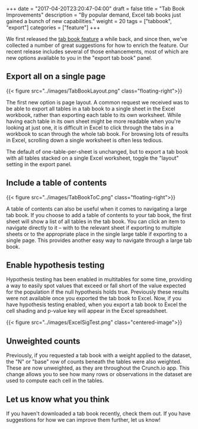+++
date = "2017-04-20T23:20:47-04:00"
draft = false
title = "Tab Book Improvements"
description = "By popular demand, Excel tab books just gained a bunch of new capabilities."
weight = 20
tags = ["tabbook", "export"]
categories = ["feature"]
+++

We first released the [tab book feature](http://support.crunch.io/crunch/crunch_tabbooks.html) a while back, and since then, we've collected a number of great suggestions for how to enrich the feature. Our recent release includes several of those enhancements, most of which are new options available to you in the "export tab book" panel.

## Export all on a single page
{{< figure src="../images/TabBookLayout.png" class="floating-right">}}

The first new option is page layout. A common request we received was to be able to export all tables in a tab book to a single sheet in the Excel workbook, rather than exporting each table to its own worksheet. While having each table in its own sheet might be more readable when you're looking at just one, it is difficult in Excel to click through the tabs in a workbook to scan through the whole tab book. For browsing lots of results in Excel, scrolling down a single worksheet is often less tedious.

The default of one-table-per-sheet is unchanged, but to export a tab book with all tables stacked on a single Excel worksheet, toggle the "layout" setting in the export panel.

## Include a table of contents
{{< figure src="../images/TabBookToC.png" class="floating-right">}}

A table of contents can also be useful when it comes to navigating a large tab book. If you choose to add a table of contents to your tab book, the first sheet will show a list of all tables in the tab book. You can click an item to navigate directly to it – with to the relevant sheet if exporting to multiple sheets or to the appropriate place in the single large table if exporting to a single page. This provides another easy way to navigate through a large tab book.

## Enable hypothesis testing

Hypothesis testing has been enabled in multitables for some time, providing a way to easily spot values that exceed or fall short of the value expected for the population if the null hypothesis holds true. Previously these results were not available once you exported the tab book to Excel. Now, if you have hypothesis testing enabled, when you export a tab book to Excel the cell shading and p-value key will appear in the Excel spreadsheet.

{{< figure src="../images/ExcelSigTest.png" class="centered-image">}}

## Unweighted counts

Previously, if you requested a tab book with a weight applied to the dataset, the "N" or "base" row of counts beneath the tables were also weighted. These are now unweighted, as they are throughout the Crunch.io app. This change allows you to see how many rows or observations in the dataset are used to compute each cell in the tables.  

## Let us know what you think

If you haven't downloaded a tab book recently, check them out. If you have suggestions for how we can improve them further, let us know!
